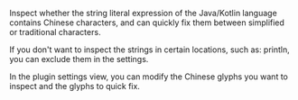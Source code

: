 Inspect whether the string literal expression of the Java/Kotlin language contains Chinese characters, and can quickly fix them between simplified or traditional characters.

If you don't want to inspect the strings in certain locations, such as: println, you can exclude them in the settings.

In the plugin settings view, you can modify the Chinese glyphs you want to inspect and the glyphs to quick fix.
